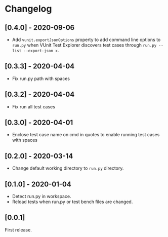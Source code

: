 # Changelog

## [0.4.0] - 2020-09-06

- Add `vunit.exportJsonOptions` property to add command line options to `run.py` when VUnit Test Explorer discovers test cases through `run.py --list --export-json x`.

## [0.3.3] - 2020-04-04

- Fix run.py path with spaces

## [0.3.2] - 2020-04-04

- Fix run all test cases

## [0.3.0] - 2020-04-01

- Enclose test case name on cmd in quotes to enable running test cases with spaces

## [0.2.0] - 2020-03-14

- Change default working directory to `run.py` directory.

## [0.1.0] - 2020-01-04

- Detect run.py in workspace.
- Reload tests when run.py or test bench files are changed.

## [0.0.1]

First release.
